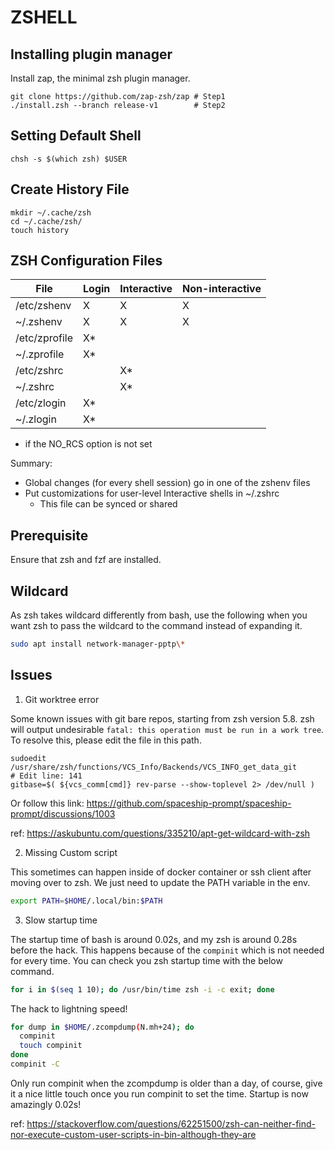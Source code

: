 # ZSHELL

## Installing plugin manager
Install zap, the minimal zsh plugin manager.

```
git clone https://github.com/zap-zsh/zap # Step1
./install.zsh --branch release-v1        # Step2
```

## Setting Default Shell

```
chsh -s $(which zsh) $USER
```

## Create History File
```
mkdir ~/.cache/zsh
cd ~/.cache/zsh/
touch history
```

## ZSH Configuration Files

File | Login | Interactive | Non-interactive
--- | --- | --- | ---
/etc/zshenv | X | X | X
~/.zshenv | X | X | X 
/etc/zprofile | X* | | 
~/.zprofile | X* | | |
/etc/zshrc | | X* | |
~/.zshrc | | X* | |
/etc/zlogin | X* | | |
~/.zlogin | X* | | |

* if the NO_RCS option is not set

Summary:
- Global changes (for every shell session) go in one of the zshenv files
- Put customizations for user-level Interactive shells in ~/.zshrc
  - This file can be synced or shared

## Prerequisite

Ensure that zsh and fzf are installed.

## Wildcard

As zsh takes wildcard differently from bash, use the following when you want zsh to pass the wildcard to the command instead of expanding it.

```sh
sudo apt install network-manager-pptp\*
```

## Issues

1. Git worktree error

Some known issues with git bare repos, starting from zsh version 5.8.
zsh will output undesirable `fatal: this operation must be run in a work tree`.
To resolve this, please edit the file in this path.
```
sudoedit /usr/share/zsh/functions/VCS_Info/Backends/VCS_INFO_get_data_git
# Edit line: 141
gitbase=$( ${vcs_comm[cmd]} rev-parse --show-toplevel 2> /dev/null )
```
Or follow this link: https://github.com/spaceship-prompt/spaceship-prompt/discussions/1003

ref: https://askubuntu.com/questions/335210/apt-get-wildcard-with-zsh

2. Missing Custom script

This sometimes can happen inside of docker container or ssh client after moving over to zsh.
We just need to update the PATH variable in the env.
```bash
export PATH=$HOME/.local/bin:$PATH
```

3. Slow startup time

The startup time of bash is around 0.02s, and my zsh is around 0.28s before the hack.
This happens because of the `compinit` which is not needed for every time.
You can check you zsh startup time with the below command.
```bash
for i in $(seq 1 10); do /usr/bin/time zsh -i -c exit; done
```

The hack to lightning speed!
```bash
for dump in $HOME/.zcompdump(N.mh+24); do
  compinit
  touch compinit
done
compinit -C
```
Only run compinit when the zcompdump is older than a day, of course, give it
a nice little touch once you run compinit to set the time.
Startup is now amazingly 0.02s!

ref: https://stackoverflow.com/questions/62251500/zsh-can-neither-find-nor-execute-custom-user-scripts-in-bin-although-they-are
